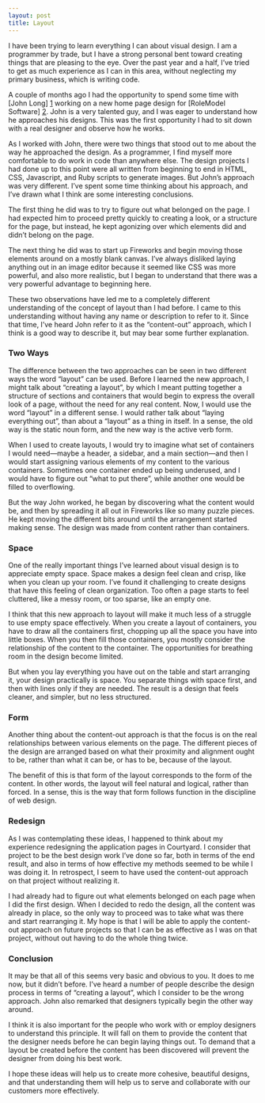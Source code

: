 ```yaml
---
layout: post
title: Layout
---
```


I have been trying to learn everything I can about visual design. I am a
programmer by trade, but I have a strong personal bent toward creating things
that are pleasing to the eye. Over the past year and a half, I’ve tried to get
as much experience as I can in this area, without neglecting my primary
business, which is writing code.

A couple of months ago I had the opportunity to spend some time with [John Long] [1]
working on a new home page design for [RoleModel Software] [2]. John is a very
talented guy, and I was eager to understand how he approaches his designs. This
was the first opportunity I had to sit down with a real designer and observe
how he works.

  [1]: http://wiseheartdesign.com
  [2]: http://rolemodelsoftware.com

As I worked with John, there were two things that stood out to me about the way
he approached the design. As a programmer, I find myself more comfortable to do
work in code than anywhere else. The design projects I had done up to this
point were all written from beginning to end in HTML, CSS, Javascript, and Ruby
scripts to generate images. But John’s approach was very different. I’ve spent
some time thinking about his approach, and I’ve drawn what I think are some
interesting conclusions.

The first thing he did was to try to figure out what belonged on the page. I
had expected him to proceed pretty quickly to creating a look, or a structure
for the page, but instead, he kept agonizing over which elements did and didn’t
belong on the page.

The next thing he did was to start up Fireworks and begin moving those elements
around on a mostly blank canvas. I’ve always disliked laying anything out in an
image editor because it seemed like CSS was more powerful, and also more
realistic, but I began to understand that there was a very powerful advantage
to beginning here.

These two observations have led me to a completely different understanding of
the concept of layout than I had before. I came to this understanding without
having any name or description to refer to it. Since that time, I’ve heard John
refer to it as the “content-out” approach, which I think is a good way to
describe it, but may bear some further explanation.

### Two Ways

The difference between the two approaches can be seen in two different ways the
word “layout” can be used. Before I learned the new approach, I might talk
about “creating a layout”, by which I meant putting together a structure of
sections and containers that would begin to express the overall look of a page,
without the need for any real content. Now, I would use the word “layout” in a
different sense. I would rather talk about “laying everything out”, than about
a “layout” as a thing in itself. In a sense, the old way is the static noun
form, and the new way is the active verb form.

When I used to create layouts, I would try to imagine what set of containers I
would need—maybe a header, a sidebar, and a main section—and then I would start
assigning various elements of my content to the various containers. Sometimes
one container ended up being underused, and I would have to figure out “what to
put there”, while another one would be filled to overflowing.

But the way John worked, he began by discovering what the content would be, and
then by spreading it all out in Fireworks like so many puzzle pieces. He kept
moving the different bits around until the arrangement started making sense.
The design was made from content rather than containers.

### Space

One of the really important things I’ve learned about visual design is to
appreciate empty space. Space makes a design feel clean and crisp, like when
you clean up your room. I’ve found it challenging to create designs that have
this feeling of clean organization. Too often a page starts to feel cluttered,
like a messy room, or too sparse, like an empty one.

I think that this new approach to layout will make it much less of a struggle
to use empty space effectively. When you create a layout of containers, you
have to draw all the containers first, chopping up all the space you have into
little boxes. When you then fill those containers, you mostly consider the
relationship of the content to the container. The opportunities for breathing
room in the design become limited.

But when you lay everything you have out on the table and start arranging it,
your design practically is space. You separate things with space first, and
then with lines only if they are needed. The result is a design that feels
cleaner, and simpler, but no less structured.

### Form

Another thing about the content-out approach is that the focus is on the real
relationships between various elements on the page. The different pieces of the
design are arranged based on what their proximity and alignment ought to be,
rather than what it can be, or has to be, because of the layout.

The benefit of this is that form of the layout corresponds to the form of the
content. In other words, the layout will feel natural and logical, rather than
forced. In a sense, this is the way that form follows function in the
discipline of web design.

### Redesign

As I was contemplating these ideas, I happened to think about my experience
redesigning the application pages in Courtyard. I consider that project to be
the best design work I’ve done so far, both in terms of the end result, and
also in terms of how effective my methods seemed to be while I was doing it. In
retrospect, I seem to have used the content-out approach on that project
without realizing it.

I had already had to figure out what elements belonged on each page when I did
the first design. When I decided to redo the design, all the content was
already in place, so the only way to proceed was to take what was there and
start rearranging it. My hope is that I will be able to apply the content-out
approach on future projects so that I can be as effective as I was on that
project, without out having to do the whole thing twice.

### Conclusion

It may be that all of this seems very basic and obvious to you. It does to me
now, but it didn’t before. I’ve heard a number of people describe the design
process in terms of “creating a layout”, which I consider to be the wrong
approach. John also remarked that designers typically begin the other way
around.

I think it is also important for the people who work with or employ designers
to understand this principle. It will fall on them to provide the content that
the designer needs before he can begin laying things out. To demand that a
layout be created before the content has been discovered will prevent the
designer from doing his best work.

I hope these ideas will help us to create more cohesive, beautiful designs, and
that understanding them will help us to serve and collaborate with our
customers more effectively.

